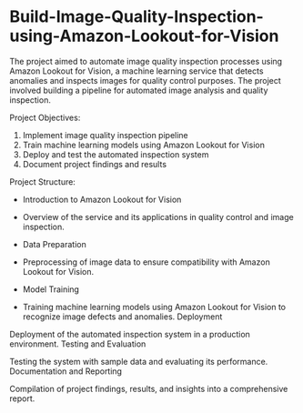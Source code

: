 # Build-Image-Quality-Inspection-using-Amazon-Lookout-for-Vision
The project aimed to automate image quality inspection processes using Amazon Lookout for Vision, a machine learning service that detects anomalies and inspects images for quality control purposes. The project involved building a pipeline for automated image analysis and quality inspection.

Project Objectives:
1. Implement image quality inspection pipeline
2. Train machine learning models using Amazon Lookout for Vision
3. Deploy and test the automated inspection system
4. Document project findings and results

Project Structure:

* Introduction to Amazon Lookout for Vision
 - Overview of the service and its applications in quality control and image inspection.
* Data Preparation
 - Preprocessing of image data to ensure compatibility with Amazon Lookout for Vision.
* Model Training
 - Training machine learning models using Amazon Lookout for Vision to recognize image defects and anomalies.
Deployment

Deployment of the automated inspection system in a production environment.
Testing and Evaluation

Testing the system with sample data and evaluating its performance.
Documentation and Reporting

Compilation of project findings, results, and insights into a comprehensive report.
